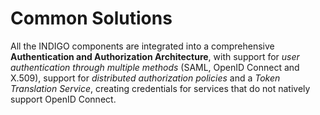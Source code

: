 # Common Solutions

All the INDIGO components are integrated into a comprehensive **Authentication and Authorization Architecture**, with support for *user authentication through multiple methods* (SAML, OpenID Connect and X.509), support for *distributed authorization policies* and a *Token Translation Service*, creating credentials for services that do not natively support OpenID Connect.
